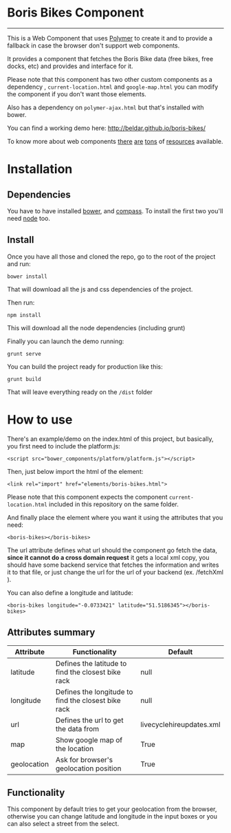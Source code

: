 # Boris Bikes Component
-------

This is a Web Component that uses [Polymer](http://www.polymer-project.org/) to create it and to provide a fallback in case the browser don't support web components.

It provides a component that fetches the Boris Bike data (free bikes, free docks, etc) and provides and interface for it.

Please note that this component has two other custom components as a dependency , `current-location.html` and `google-map.html` you can modify the component
if you don't want those elements.

Also has a dependency on `polymer-ajax.html` but that's installed with bower.

You can find a working demo here: http://beldar.github.io/boris-bikes/

To know more about web components [there](http://www.html5rocks.com/en/tutorials/webcomponents/customelements/) [are](http://www.html5rocks.com/en/tutorials/webcomponents/shadowdom/) [tons](http://css-tricks.com/modular-future-web-components/) of [resources](https://www.google.co.uk/search?q=web+components) available.


# Installation

Dependencies
------------

You have to have installed [bower](http://bower.io/), and [compass](http://compass-style.org/install/). To install the first two you'll need [node](http://nodejs.org/) too.

Install
-------

Once you have all those and cloned the repo, go to the root of the project and run:

    bower install
    
That will download all the js and css dependencies of the project.

Then run:

    npm install
    
This will download all the node dependencies (including grunt)

Finally you can launch the demo running:

    grunt serve
    
You can build the project ready for production like this:

    grunt build
    
That will leave everything ready on the `/dist` folder

# How to use

There's an example/demo on the index.html of this project, but basically, you first need to include the platform.js:

    <script src="bower_components/platform/platform.js"></script>
    
Then, just below import the html of the element:

    <link rel="import" href="elements/boris-bikes.html">

Please note that this component expects the component `current-location.html` included in this repository on the same folder.
    
And finally place the element where you want it using the attributes that you need:

    <boris-bikes></boris-bikes>

The url attribute defines what url should the component go fetch the data, **since it cannot do a cross domain  request** it gets a local xml copy, you should have some backend service that fetches the information and writes it to that file, or just change the url for the url of your backend (ex. /fetchXml ).

You can also define a longitude and latitude:

    <boris-bikes longitude="-0.0733421" latitude="51.5186345"></boris-bikes>
    
Attributes summary
-----------

| Attribute | Functionality                        | Default        |
|-----------|--------------------------------------|----------------|
| latitude  | Defines the latitude to find the closest bike rack | null         |
| longitude | Defines the longitude to find the closest bike rack          | null           |
| url       | Defines the url to get the data from | livecyclehireupdates.xml |
| map       | Show google map of the location   | True  |
| geolocation | Ask for browser's geolocation position | True |

Functionality
------------
This component by default tries to get your geolocation from the browser, otherwise you can change latitude and longitude in the input boxes
or you can also select a street from the select.